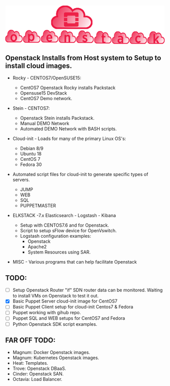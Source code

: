 
![openstack Installs](./gh_img/openstack_installs.png)


## Openstack Installs from Host system to Setup to install cloud images. 

* Rocky - CENTOS7/OpenSUSE15:
  * CentOS7 Openstack Rocky installs Packstack
  * Opensuse15 DevStack
  * CentOS7 Demo network.

* Stein - CENTOS7:
  * Openstack Stein installs Packstack.
  * Manual DEMO Network 
  * Automated DEMO Network with BASH scripts.

* Cloud-init - Loads for many of the primary Linux OS's:
  * Debian 8/9
  * Ubuntu 18
  * CentOS 7
  * Fedora 30
* Automated script files for cloud-init to generate specific types of servers.
    * JUMP
    * WEB
    * SQL
    * PUPPETMASTER

* ELKSTACK -7.x Elasticsearch - Logstash - Kibana
  * Setup with CENTOS7.6 and for Openstack. 
  * Script to setup sFlow device for OpenVswitch.
  * Logstash configuration examples:
    * Openstack 
    * Apache2
    * System Resources using SAR.   

* MISC - Various programs that can help facilitate Openstack


## TODO:

 - [ ] Setup Openstack Router "if" SDN router data can be monitored. Waiting to install VMs on Openstack to test it out. 
 - [X] Basic Puppet Server cloud-init image for CentOS7 
 - [ ] Basic Puppet Client setup for cloud-init Centos7 & Fedora
 - [ ] Puppet working with gihub repo. 
 - [ ] Puppet SQL and WEB setups for CentOS7 and Fedora
 - [ ] Python Openstack SDK script examples.

## FAR OFF TODO:
  * Magnum:  Docker Openstack images.
  * Magnum:  Kubernetes Openstack images.
  * Heat:    Templates.
  * Trove:   Openstack DBaaS.
  * Cinder:  Openstack SAN.
  * Octavia: Load Balancer. 

   
   

